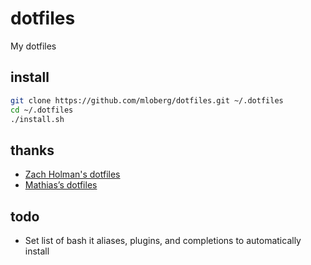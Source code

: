 # dotfiles

My dotfiles

## install

```sh
git clone https://github.com/mloberg/dotfiles.git ~/.dotfiles
cd ~/.dotfiles
./install.sh
```

## thanks

* [Zach Holman's dotfiles](https://github.com/holman/dotfiles)
* [Mathias’s dotfiles](https://github.com/mathiasbynens/dotfiles)

## todo

* Set list of bash it aliases, plugins, and completions to automatically install
